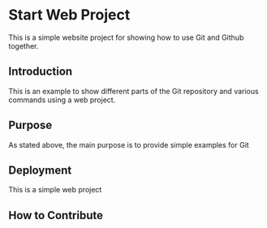 # Start Web Project

This is a simple website project for showing how to use Git and Github together.

## Introduction

This is an example to show different parts of the Git repository and various commands using a web project.

## Purpose

As stated above, the main purpose is to provide simple examples for Git

## Deployment

This is a simple web project

## How to Contribute